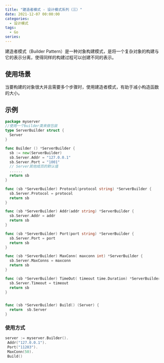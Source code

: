 ```yaml
---
title: "建造者模式 - 设计模式系列（三）"
date: 2021-12-07 00:00:00
categories:
  - 设计模式
tags:
  - Go
series:	
---
```


建造者模式（Builder Pattern）是一种对象构建模式，是将一个复杂对象的构建与它的表示分离，使得同样的构建过程可以创建不同的表示。

<!--more-->

## 使用场景

当要构建的对象很大并且需要多个步骤时，使用建造者模式，有助于减小构造函数的大小。

## 示例

```go
package myserver
//使用一个builder类来做包装
type ServerBuilder struct {
  Server
}

func Builder () *ServerBuilder {
  sb := new(ServerBuilder)
  sb.Server.Addr = "127.0.0.1"
  sb.Server.Port = "1001"
  // Server其他成员的默认值
  ......
  return sb
}

func (sb *ServerBuilder) Protocol(protocol string) *ServerBuilder {
  sb.Server.Protocol = protocol 
  return sb
}

func (sb *ServerBuilder) Addr(addr string) *ServerBuilder {
  sb.Server.Addr = addr
  return sb
}

func (sb *ServerBuilder) Port(port string) *ServerBuilder {
  sb.Server.Port = port
  return sb
}

func (sb *ServerBuilder) MaxConn( maxconn int) *ServerBuilder {
  sb.Server.MaxConns = maxconn
  return sb
}

func (sb *ServerBuilder) TimeOut( timeout time.Duration) *ServerBuilder {
  sb.Server.Timeout = timeout
  return sb
}


func (sb *ServerBuilder) Build() (Server) {
  return  sb.Server
}
```

### 使用方式

```go
server := myserver.Builder().
 Addr("127.0.0.1").
 Port("11203").
 MaxConn(50).
 Build()
```

